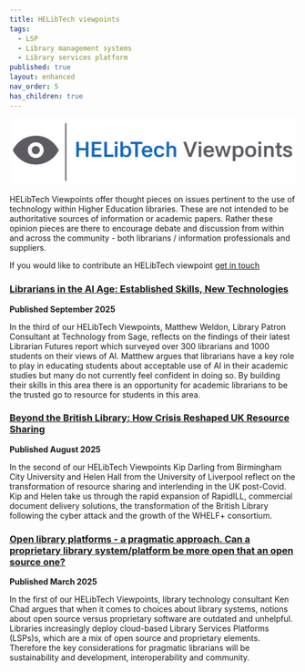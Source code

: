 ```yaml
---
title: HELibTech viewpoints
tags:
  - LSP
  - Library management systems
  - Library services platform
published: true
layout: enhanced
nav_order: 5
has_children: true
---
```

![](/assets/images/logo-viewpoints.svg)

HELibTech Viewpoints  offer thought pieces on issues pertinent to the use of technology within Higher Education libraries. These are not intended to be authoritative sources of information or academic papers. Rather these opinion pieces are there to encourage debate and discussion from within and across the community - both librarians / information professionals and suppliers.

If you would like to contribute an HELibTech viewpoint [get in touch](https://docs.google.com/forms/d/e/1FAIpQLSfRe6YkRcu0wJV9wdWeWuPubLz3ZSp5yGGXmYH9p3nLYYPLPw/viewform)

### [Librarians in the AI Age: Established Skills, New Technologies](https://www.helibtech.com/helibtech-viewpoints/librarians-in-the-ai-age-established-skills-new-technologies)

**Published September 2025**

In the third of our HELibTech Viewpoints, Matthew Weldon, Library Patron Consultant at Technology from Sage, reflects on the findings of their latest Librarian Futures report which surveyed over 300 librarians and 1000 students on their views of AI. Matthew argues that librarians have a key role to play in educating students about acceptable use of AI in their academic studies but many do not currently feel confident in doing so. By building their skills in this area there is an opportunity for academic librarians to be the trusted go to resource for students in this area. 

### [Beyond the British Library: How Crisis Reshaped UK Resource Sharing](https://www.helibtech.com/helibtech-viewpoints/beyond-the-british-library-how-crisis-reshaped-uk-resource-sharing)

**Published August 2025**

In the second of our HELibTech Viewpoints Kip Darling from Birmingham City University and Helen Hall from the University of Liverpool reflect on the transformation of resource sharing and interlending in the UK post-Covid. Kip and Helen take us through the rapid expansion of RapidILL, commercial document delivery solutions, the transformation of the British Library following the cyber attack and the growth of the WHELF+ consortium.

### [Open library platforms - a pragmatic approach. Can a proprietary library system/platform be more open that an open source one?](https://www.helibtech.com/helibtech-viewpoints/can-a-proprietary-library-system-platform-be-more-open-than-an-open-source-one)

**Published March 2025**

In the first of our HELibTech Viewpoints, library technology consultant Ken Chad argues that when it comes to choices about library systems, notions about open source versus proprietary software are outdated and unhelpful. Libraries increasingly deploy cloud-based Library Services Platforms (LSPs)s, which are a mix of open source and proprietary elements. Therefore the key considerations for pragmatic librarians will be sustainability and development, interoperability and community.[](paulverlander@gmail.com)
